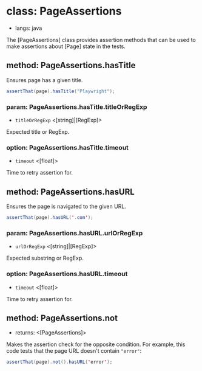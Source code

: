 # class: PageAssertions
* langs: java

The [PageAssertions] class provides assertion methods that can be used to make assertions about [Page] state in the tests.

## method: PageAssertions.hasTitle

Ensures page has a given title.

```java
assertThat(page).hasTitle("Playwright");
```

### param: PageAssertions.hasTitle.titleOrRegExp
- `titleOrRegExp` <[string]|[RegExp]>

Expected title or RegExp.

### option: PageAssertions.hasTitle.timeout
- `timeout` <[float]>

Time to retry assertion for.

## method: PageAssertions.hasURL

Ensures the page is navigated to the given URL.

```java
assertThat(page).hasURL('.com');
```

### param: PageAssertions.hasURL.urlOrRegExp
- `urlOrRegExp` <[string]|[RegExp]>

Expected substring or RegExp.

### option: PageAssertions.hasURL.timeout
- `timeout` <[float]>

Time to retry assertion for.

## method: PageAssertions.not
- returns: <[PageAssertions]>

Makes the assertion check for the opposite condition. For example, this code tests that the page URL doesn't contain `"error"`:

```java
assertThat(page).not().hasURL('error');
```
